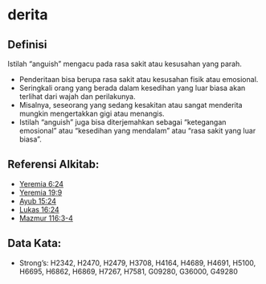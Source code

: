 # derita

## Definisi

Istilah “anguish” mengacu pada rasa sakit atau kesusahan yang parah.

* Penderitaan bisa berupa rasa sakit atau kesusahan fisik atau emosional.
* Seringkali orang yang berada dalam kesedihan yang luar biasa akan terlihat dari wajah dan perilakunya.
* Misalnya, seseorang yang sedang kesakitan atau sangat menderita mungkin mengertakkan gigi atau menangis.
* Istilah “anguish” juga bisa diterjemahkan sebagai “ketegangan emosional” atau “kesedihan yang mendalam” atau “rasa sakit yang luar biasa”.

## Referensi Alkitab:

* [Yeremia 6:24](rc://en/tn/help/jer/06/24)
* [Yeremia 19:9](rc://en/tn/help/jer/19/09)
* [Ayub 15:24](rc://en/tn/help/job/15/24)
* [Lukas 16:24](rc://en/tn/help/luk/16/24)
* [Mazmur 116:3-4](rc://en/tn/help/psa/116/003)

## Data Kata:

* Strong’s: H2342, H2470, H2479, H3708, H4164, H4689, H4691, H5100, H6695, H6862, H6869, H7267, H7581, G09280, G36000, G49280
